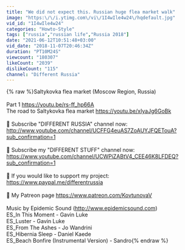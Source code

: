 ```yaml
---
title: "We did not expect this. Russian huge flea market walk"
image: "https:\/\/i.ytimg.com\/vi\/1I4wIle4w24\/hqdefault.jpg"
vid_id: "1I4wIle4w24"
categories: "Howto-Style"
tags: ["russia","russian life","Russia 2018"]
date: "2021-06-12T10:51:48+03:00"
vid_date: "2018-11-07T20:46:34Z"
duration: "PT10M24S"
viewcount: "180307"
likeCount: "2039"
dislikeCount: "115"
channel: "Different Russia"
---
```

{% raw %}Saltykovka flea market (Moscow Region, Russia) <br /><br />Part 1 <a rel="nofollow" target="blank" href="https://youtu.be/rs-ff_hp66A">https://youtu.be/rs-ff_hp66A</a><br />The road to Saltykovka flea market <a rel="nofollow" target="blank" href="https://youtu.be/xIyaJg6GoBk">https://youtu.be/xIyaJg6GoBk</a><br /><br />🔴 Subscribe &quot;DIFFERENT RUSSIA&quot; channel now: <a rel="nofollow" target="blank" href="http://www.youtube.com/channel/UCFFG4euAS7ZoAUYJFQETouA?sub_confirmation=1">http://www.youtube.com/channel/UCFFG4euAS7ZoAUYJFQETouA?sub_confirmation=1</a><br /><br />🔴 Subscribe my &quot;DIFFERENT STUFF&quot; channel now: <br /><a rel="nofollow" target="blank" href="https://www.youtube.com/channel/UCWPiZABtV4_CEE46K8LFDEQ?sub_confirmation=1">https://www.youtube.com/channel/UCWPiZABtV4_CEE46K8LFDEQ?sub_confirmation=1</a><br /><br /> 🔴 If you would like to support my project: <a rel="nofollow" target="blank" href="https://www.paypal.me/differentrussia">https://www.paypal.me/differentrussia</a><br /><br /> 🔴 My Patreon page <a rel="nofollow" target="blank" href="https://www.patreon.com/KovtunovaV">https://www.patreon.com/KovtunovaV</a> <br /><br />Music by Epidemic Sound (<a rel="nofollow" target="blank" href="http://www.epidemicsound.com)">http://www.epidemicsound.com)</a><br />ES_In This Moment - Gavin Luke<br />ES_Luster - Gavin Luke<br />ES_From The Ashes - Jo Wandrini<br />ES_Hibernia Sleep - Daniel Kaede<br />ES_Beach Bonfire (Instrumental Version) - Sandro{% endraw %}
